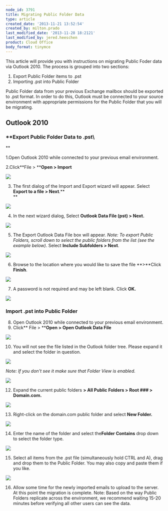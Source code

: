```yaml
---
node_id: 3791
title: Migrating Public Folder Data
type: article
created_date: '2013-11-21 13:52:54'
created_by: milton.prado
last_modified_date: '2013-11-28 18:2121'
last_modified_by: jered.heeschen
product: Cloud Office
body_format: tinymce
---
```


This article will provide you with instructions on migrating Public
Foder data via Outlook 2010.  The process is grouped into two sections:
 
1) Export Public Folder items to .pst    
2) Importing .pst into Public Folder

Public Folder data from your previous Exchange mailbox should be
exported to .pst format.  In order to do this, Outlook must be connected
to your source environment with appropriate permissions for the Public
Folder that you will be migrating. 

**Outlook 2010**
----------------

### **Export Public Folder Data to .pst\
**

1.Open Outlook 2010 while connected to your previous email environment.

2.Click**File \> ****Open \> Import**

![](/knowledge_center/sites/default/files/field/image/Outlook_2010_-_export_pic1.png)

 
3. The first dialog of the Import and Export wizard will appear.
 Select **Export to a file \> Next**.**\
**

![](/knowledge_center/sites/default/files/field/image/Outlook_2010_-_export_pic2.png)

 
4. In the next wizard dialog, Select **Outlook Data File (pst) \>
Next.**

**![](/knowledge_center/sites/default/files/field/image/Outlook_2010_-_export_pic3.png)**

 
5. The Export Outlook Data File box will appear.  *Note: To export
Public Folders, scroll down to select the public folders from the list
(see the example below)*.  Select **Include Subfolders \> Next**. 

![](/knowledge_center/sites/default/files/field/image/Outlook_2010_-_export_pic4png.jpg)

 
6. Browse to the location where you would like to save the file
**\>**Click **Finish**.

![](/knowledge_center/sites/default/files/field/image/Outlook_2010_-_export_pic5png.png)

 
7. A password is not required and may be left blank.  Click **OK.**

**![](/knowledge_center/sites/default/files/field/image/Outlook_2010_-_export_pic6png.png)**

 

 

### Import .pst into Public Folder 

8. Open Outlook 2010 while connected to your previous email environment.
9. Click** File \> ****Open \> Open Outlook Data File**

 ![](/knowledge_center/sites/default/files/field/image/Outlook_2010_-_import_pic7png.png)

 
10. You will not see the file listed in the Outlook folder tree.
 Please expand it and select the folder in question.

![](/knowledge_center/sites/default/files/field/image/Outlook_2010_-_import_pic8png.jpg)

 

*Note: If you don't see it make sure that Folder View is enabled.*

![](/knowledge_center/sites/default/files/field/image/Outlook_2010_-_import_pic9.png)

 
12. Expand the current public folders **\> All Public Folders \> Root
\#\#\# \> Domain.com.**

 ![](/knowledge_center/sites/default/files/field/image/Outlook_2010_-_import_pic10_0.jpg)

 
13. Right-click on the domain.com public folder and select **New
Folder.**

 ![](/knowledge_center/sites/default/files/field/image/Outlook_2010_-_import_pic11.jpg)

 
14. Enter the name of the folder and select the**Folder Contains** drop
down to select the folder type.

![](/knowledge_center/sites/default/files/field/image/Outlook_2010_-_import_pic13.jpg)

 

15. Select all items from the .pst file (simultaneously hold CTRL and
A), drag and drop them to the Public Folder. You may also copy and paste
them if you like.

![](/knowledge_center/sites/default/files/field/image/Outlook_2010_-_import_pic12.jpg)

 
16. Allow some time for the newly imported emails to upload to the
server.  At this point the migration is complete.  Note: Based on the
way Public Folders replicate across the environment, we recommend
waiting 15-20 minutes before verifying all other users can see the data.
 

